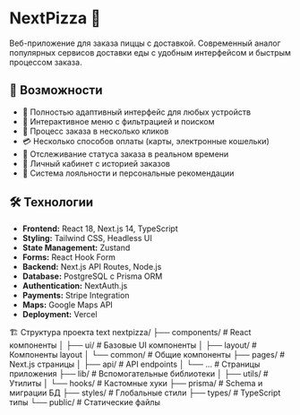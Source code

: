 # NextPizza 🍕

Веб-приложение для заказа пиццы с доставкой. Современный аналог популярных сервисов доставки еды с удобным интерфейсом и быстрым процессом заказа.

## 🚀 Возможности

- 📱 Полностью адаптивный интерфейс для любых устройств
- 🍕 Интерактивное меню с фильтрацией и поиском
- 🛒 Процесс заказа в несколько кликов
- 💳 Несколько способов оплаты (карты, электронные кошельки)
- 📍 Отслеживание статуса заказа в реальном времени
- 👤 Личный кабинет с историей заказов
- 🎯 Система лояльности и персональные рекомендации

## 🛠️ Технологии

- **Frontend:** React 18, Next.js 14, TypeScript
- **Styling:** Tailwind CSS, Headless UI
- **State Management:** Zustand
- **Forms:** React Hook Form
- **Backend:** Next.js API Routes, Node.js
- **Database:** PostgreSQL с Prisma ORM
- **Authentication:** NextAuth.js
- **Payments:** Stripe Integration
- **Maps:** Google Maps API
- **Deployment:** Vercel

🏗️ Структура проекта
text
nextpizza/
├── components/          # React компоненты
│   ├── ui/             # Базовые UI компоненты
│   ├── layout/         # Компоненты layout
│   └── common/         # Общие компоненты
├── pages/              # Next.js страницы
│   ├── api/            # API endpoints
│   └── ...             # Страницы приложения
├── lib/                # Вспомогательные библиотеки
│   ├── utils/          # Утилиты
│   └── hooks/          # Кастомные хуки
├── prisma/             # Schema и миграции БД
├── styles/             # Глобальные стили
├── types/              # TypeScript типы
└── public/             # Статические файлы
